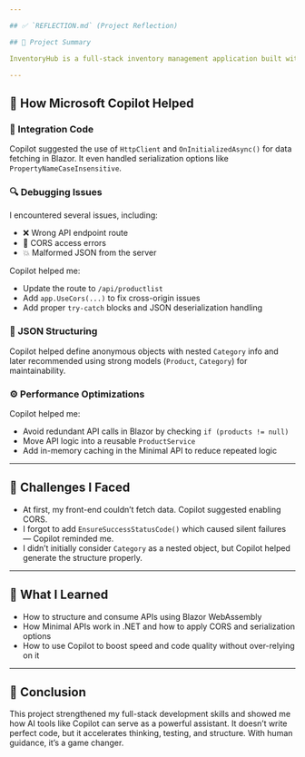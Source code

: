 ```yaml
---

## ✅ `REFLECTION.md` (Project Reflection)

## 🧠 Project Summary

InventoryHub is a full-stack inventory management application built with Blazor WebAssembly and a .NET Minimal API. This project helped me learn how to structure front-end and back-end communication, handle data integration challenges, and structure JSON for effective display.

---
```


## 🤖 How Microsoft Copilot Helped

### 🧩 Integration Code

Copilot suggested the use of `HttpClient` and `OnInitializedAsync()` for data fetching in Blazor. It even handled serialization options like `PropertyNameCaseInsensitive`.

### 🔍 Debugging Issues

I encountered several issues, including:

- ❌ Wrong API endpoint route
- 🔐 CORS access errors
- 💥 Malformed JSON from the server

Copilot helped me:

- Update the route to `/api/productlist`
- Add `app.UseCors(...)` to fix cross-origin issues
- Add proper `try-catch` blocks and JSON deserialization handling

### 🧱 JSON Structuring

Copilot helped define anonymous objects with nested `Category` info and later recommended using strong models (`Product`, `Category`) for maintainability.

### ⚙ Performance Optimizations

Copilot helped me:

- Avoid redundant API calls in Blazor by checking `if (products != null)`
- Move API logic into a reusable `ProductService`
- Add in-memory caching in the Minimal API to reduce repeated logic

---

## 🚧 Challenges I Faced

- At first, my front-end couldn’t fetch data. Copilot suggested enabling CORS.
- I forgot to add `EnsureSuccessStatusCode()` which caused silent failures — Copilot reminded me.
- I didn’t initially consider `Category` as a nested object, but Copilot helped generate the structure properly.

---

## 📘 What I Learned

- How to structure and consume APIs using Blazor WebAssembly
- How Minimal APIs work in .NET and how to apply CORS and serialization options
- How to use Copilot to boost speed and code quality without over-relying on it

---

## 🏁 Conclusion

This project strengthened my full-stack development skills and showed me how AI tools like Copilot can serve as a powerful assistant. It doesn’t write perfect code, but it accelerates thinking, testing, and structure. With human guidance, it’s a game changer.
